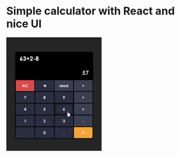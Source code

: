 # Simple calculator with React and nice UI

<img src="snapshot.png" alt="Calculator Snapshot" width="50%" height="50%">




